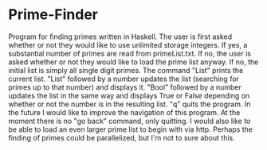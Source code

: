 # Prime-Finder
Program for finding primes written in Haskell.
The user is first asked whether or not they would like to use unlimited storage integers. 
If yes, a substantial number of primes are read from primeList.txt. 
If no, the user is asked whether or not they would like to load the prime list anyway. 
If no, the initial list is simply all single digit primes.
The command "List" prints the current list.
"List" followed by a number updates the list (searching for primes up to that number) and displays it.
"Bool" followed by a number updates the list in the same way and displays True or False depending on whether or not the number is in the resulting list.
"q" quits the program.
In the future I would like to improve the navigation of this program.
At the moment there is no "go back" command, only quitting. 
I would also like to be able to load an even larger prime list to begin with via http. 
Perhaps the finding of primes could be parallelized, but I'm not to sure about this.
